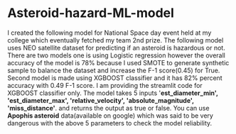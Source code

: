 # Asteroid-hazard-ML-model
I created the following model for National Space day event held at my college which eventually fetched my team 2nd prize.
The following model uses NEO satellite dataset for predicting if an asteroid is hazardous or not.
There are two models one is using Logistic regression however the overall accuracy of the model is 78% because I used SMOTE to generate synthetic sample to balance the dataset and increase the F-1 score(0.45) for True.
Second model is made using XGBOOST classifier and it has 82% percent accuracy with 0.49 F-1 score.
I am providing the streamlit code for XGBOOST classifier only.
The model takes 5 inputs '**est_diameter_min', 'est_diameter_max', 'relative_velocity', 'absolute_magnitude', 'miss_distance'**. and returns the output as true or false.
You can use **Apophis asteroid** data(available on google) which was said to be very dangerous with the above 5 parameters to check the model reliability.
